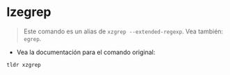 # lzegrep

> Este comando es un alias de `xzgrep --extended-regexp`.
> Vea también: `egrep`.

- Vea la documentación para el comando original:

`tldr xzgrep`
